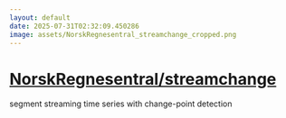 ```yaml
---
layout: default
date: 2025-07-31T02:32:09.450286
image: assets/NorskRegnesentral_streamchange_cropped.png
---
```


# [NorskRegnesentral/streamchange](https://github.com/NorskRegnesentral/streamchange)

segment streaming time series with change-point detection
